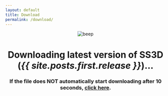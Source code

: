 ```yaml
---
layout: default
title: Download
permalink: /download/
---
```


<style type="text/css" media="screen">
  .container {
    margin: 10px auto;
    text-align: center;
  }
</style>

<div class="container">
  <div>
    <picture class="logo">
      <img src="{{ site.baseurl }}/assets/img/beep.png" alt="beep">
    </picture>
  </div>
  <meta http-equiv="refresh" content="5; URL={{ site.github_game_url }}/releases/download/{{ site.posts.first.release }}/SS3D_{{ site.posts.first.release }}.zip" />

  <h1>Downloading latest version of SS3D<br>(<strong><i>{{ site.posts.first.release }}</i></strong>)...</h1>
  <h3>If the file does NOT automatically start downloading after 10 seconds, <a href="{{ site.github_game_url }}/releases/latest/download/SS3D_{{ site.posts.first.release }}.zip">click here</a>.</h3>
</div>
